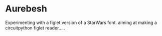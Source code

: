 # Aurebesh
Experimenting with a figlet version of a StarWars font.
aiming at making a circuitpython figlet reader.....
